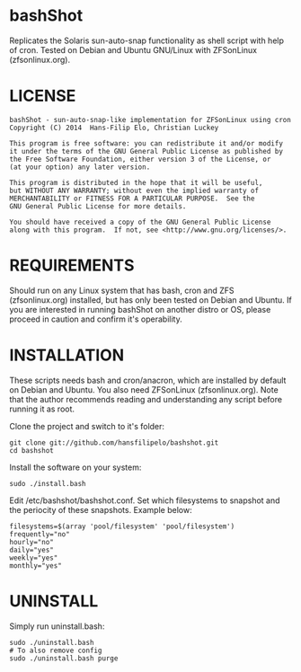 bashShot
=================================
Replicates the Solaris sun-auto-snap functionality as shell script with help of cron. Tested on Debian and Ubuntu GNU/Linux with ZFSonLinux (zfsonlinux.org).


LICENSE
=================================
    bashShot - sun-auto-snap-like implementation for ZFSonLinux using cron
    Copyright (C) 2014  Hans-Filip Elo, Christian Luckey

    This program is free software: you can redistribute it and/or modify
    it under the terms of the GNU General Public License as published by
    the Free Software Foundation, either version 3 of the License, or
    (at your option) any later version.

    This program is distributed in the hope that it will be useful,
    but WITHOUT ANY WARRANTY; without even the implied warranty of
    MERCHANTABILITY or FITNESS FOR A PARTICULAR PURPOSE.  See the
    GNU General Public License for more details.

    You should have received a copy of the GNU General Public License
    along with this program.  If not, see <http://www.gnu.org/licenses/>.

REQUIREMENTS
=================================
Should run on any Linux system that has bash, cron and ZFS (zfsonlinux.org) installed, but has only been tested on Debian and Ubuntu. If you are interested in running bashShot on another distro or OS, please proceed in caution and confirm it's operability.

INSTALLATION
=================================
These scripts needs bash and cron/anacron, which are installed by default on Debian and Ubuntu. You also need ZFSonLinux (zfsonlinux.org). Note that the author recommends reading and understanding any script before running it as root.

Clone the project and switch to it's folder:

	git clone git://github.com/hansfilipelo/bashshot.git
	cd bashshot

Install the software on your system:

	sudo ./install.bash

Edit /etc/bashshot/bashshot.conf. Set which filesystems to snapshot and the periocity of these snapshots. Example below:

	filesystems=$(array 'pool/filesystem' 'pool/filesystem')
	frequently="no"
	hourly="no"
	daily="yes"
	weekly="yes"
	monthly="yes"


UNINSTALL
=================================
Simply run uninstall.bash:

	sudo ./uninstall.bash
	# To also remove config
	sudo ./uninstall.bash purge
